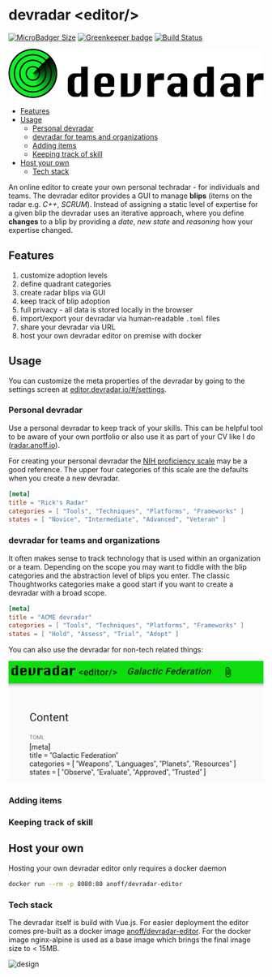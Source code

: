 # devradar &lt;editor/&gt;

[![MicroBadger Size](https://img.shields.io/microbadger/image-size/anoff/devradar-editor.svg)](https://microbadger.com/images/anoff/devradar-editor)
[![Greenkeeper badge](https://badges.greenkeeper.io/anoff/devradar.svg)](https://greenkeeper.io/)
[![Build Status](https://cloud.drone.io/api/badges/anoff/devradar/status.svg)](https://cloud.drone.io/anoff/devradar)

<img src="assets/title.png">

<!-- TOC depthFrom:2 -->

- [Features](#features)
- [Usage](#usage)
  - [Personal devradar](#personal-devradar)
  - [devradar for teams and organizations](#devradar-for-teams-and-organizations)
  - [Adding items](#adding-items)
  - [Keeping track of skill](#keeping-track-of-skill)
- [Host your own](#host-your-own)
  - [Tech stack](#tech-stack)

<!-- /TOC -->

An online editor to create your own personal techradar - for individuals and teams.
The devradar editor provides a GUI to manage **blips** (items on the radar e.g. _C++_, _SCRUM_).
Instead of assigning a static level of expertise for a given blip the devradar uses an iterative approach, where you define **changes** to a blip by providing a _date_, _new state_ and _reasoning_ how your expertise changed.

## Features

1. customize adoption levels
1. define quadrant categories
1. create radar blips via GUI
1. keep track of blip adoption
1. full privacy - all data is stored locally in the browser
1. import/export your devradar via human-readable `.toml` files
1. share your devradar via URL
1. host your own devradar editor on premise with docker

## Usage

You can customize the meta properties of the devradar by going to the settings screen at [editor.devradar.io/#/settings](https://editor.devradar.io/#/settings).

### Personal devradar

Use a personal devradar to keep track of your skills.
This can be helpful tool to be aware of your own portfolio or also use it as part of your CV like I do ([radar.anoff.io](//radar.anoff.io)).

For creating your personal devradar the [NIH proficiency scale](https://hr.nih.gov/working-nih/competencies/competencies-proficiency-scale) may be a good reference.
The upper four categories of this scale are the defaults when you create a new devradar.

```toml
[meta]
title = "Rick's Radar"
categories = [ "Tools", "Techniques", "Platforms", "Frameworks" ]
states = [ "Novice", "Intermediate", "Advanced", "Veteran" ]
```

### devradar for teams and organizations

It often makes sense to track technology that is used within an organization or a team.
Depending on the scope you may want to fiddle with the blip categories and the abstraction level of blips you enter.
The classic Thoughtworks categories make a good start if you want to create a devradar with a broad scope.

```toml
[meta]
title = "ACME devradar"
categories = [ "Tools", "Techniques", "Platforms", "Frameworks" ]
states = [ "Hold", "Assess", "Trial", "Adopt" ]
```

You can also use the devradar for non-tech related things:

![](assets/meta-rick.png)

### Adding items

### Keeping track of skill

## Host your own

Hosting your own devradar editor only requires a docker daemon

```sh
docker run --rm -p 8080:80 anoff/devradar-editor
```

### Tech stack

The devradar itself is build with Vue.js.
For easier deployment the editor comes pre-built as a docker image [anoff/devradar-editor](https://cloud.docker.com/repository/docker/anoff/devradar-editor).
For the docker image nginx-alpine is used as a base image which brings the final image size to < 15MB.

![design](http://www.plantuml.com/plantuml/proxy?cache=no&src=https://raw.github.com/anoff/devradar/master/assets/editor-build.puml)
